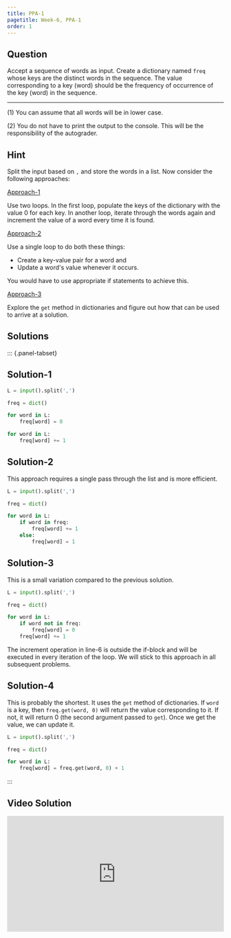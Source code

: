 ```yaml
---
title: PPA-1
pagetitle: Week-6, PPA-1
order: 1
---
```




## Question

Accept a sequence of words as input. Create a dictionary named `freq` whose keys are the distinct words in the sequence. The value corresponding to a key (word) should be the frequency of occurrence of the key (word) in the sequence.

<hr>

(1) You can assume that all words will be in lower case.

(2) You do not have to print the output to the console. This will be the responsibility of the autograder.

## Hint

Split the input based on `,` and store the words in a list. Now consider the following approaches:

<u>Approach-1</u>

Use two loops. In the first loop, populate the keys of the dictionary with the value $0$ for each key. In another loop, iterate through the words again and increment the value of a word every time it is found.

<u>Approach-2</u>

Use a single loop to do both these things:

- Create a key-value pair for a word and 
- Update a word's value whenever it occurs. 

You would have to use appropriate if statements to achieve this.

<u>Approach-3</u>

Explore the `get` method in dictionaries and figure out how that can be used to arrive at a solution.

## Solutions

::: {.panel-tabset}

## Solution-1

```python
L = input().split(',')

freq = dict()

for word in L:
    freq[word] = 0

for word in L:
    freq[word] += 1
```

## Solution-2

This approach requires a single pass through the list and is more efficient.

```python
L = input().split(',')

freq = dict()

for word in L:
    if word in freq:
        freq[word] += 1
    else:
        freq[word] = 1
```

## Solution-3

This is a small variation compared to the previous solution.

```python
L = input().split(',')

freq = dict()

for word in L:
    if word not in freq:
        freq[word] = 0
    freq[word] += 1
```

The increment operation in line-6 is outside the if-block and will be executed in every iteration of the loop. We will stick to this approach in all subsequent problems.

## Solution-4

This is probably the shortest. It uses the `get` method of dictionaries. If `word` is a key, then `freq.get(word, 0)` will return the value corresponding to it. If not, it will return $0$ (the second argument passed to `get`). Once we get the value, we can update it.

```python
L = input().split(',')

freq = dict()

for word in L:
    freq[word] = freq.get(word, 0) + 1
```

:::

## Video Solution

<div style="position: relative; padding-bottom: 53.43750000000001%; height: 0;"><iframe src="https://www.loom.com/embed/6c5ed8e4a2a544929e5ff38f4f16b35a?sid=b38f2bae-fb5c-431a-9b26-2697a12cec63" frameborder="0" webkitallowfullscreen mozallowfullscreen allowfullscreen style="position: absolute; top: 0; left: 0; width: 100%; height: 100%;"></iframe></div>